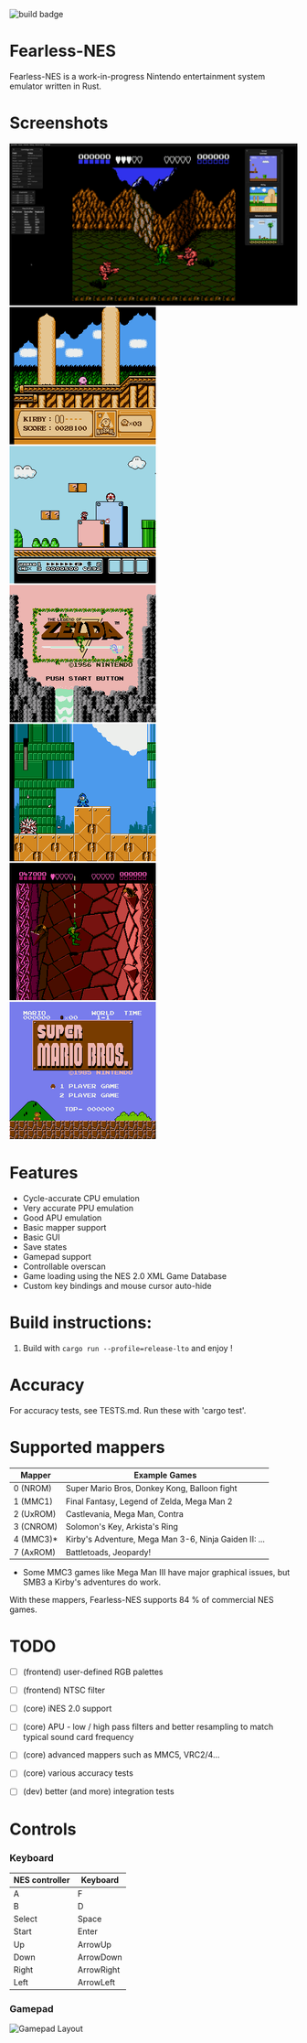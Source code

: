 ![build badge](https://github.com/TomasKralCZ/Fearless-NES/actions/workflows/build.yml/badge.svg)

# Fearless-NES
Fearless-NES is a work-in-progress Nintendo entertainment system emulator written in Rust.

# Screenshots

![GUI](screenshots/GUI.png)
![Kirby's Adventure](screenshots/Kirby'sAdventure.png)
![Super Mario Bros. 3](screenshots/SuperMarioBros3.png)
![Legend Of Zelda](screenshots/LegendOfZelda.png)
![Mega Man III](screenshots/MegaManIII.png)
![Battletoads](screenshots/Battletoads.png)
![Super Mario Bros](screenshots/SuperMarioBros.png)

# Features
- Cycle-accurate CPU emulation
- Very accurate PPU emulation
- Good APU emulation
- Basic mapper support
- Basic GUI
- Save states
- Gamepad support
- Controllable overscan
- Game loading using the NES 2.0 XML Game Database
- Custom key bindings and mouse cursor auto-hide

# Build instructions:
1. Build with `cargo run --profile=release-lto` and enjoy !

# Accuracy
For accuracy tests, see TESTS.md.
Run these with 'cargo test'.

# Supported mappers
| Mapper | Example Games |
| -------| ------------- |
| 0 (NROM) | Super Mario Bros, Donkey Kong, Balloon fight |
| 1 (MMC1) | Final Fantasy, Legend of Zelda, Mega Man 2 |
| 2 (UxROM) | Castlevania, Mega Man, Contra |
| 3 (CNROM) | Solomon's Key, Arkista's Ring |
| 4 (MMC3)* | Kirby's Adventure, Mega Man 3-6, Ninja Gaiden II: ... |
| 7 (AxROM) | Battletoads, Jeopardy! |

* Some MMC3 games like Mega Man III have major graphical issues, but SMB3 a Kirby's adventures do work.

With these mappers, Fearless-NES supports 84 % of commercial NES games.

# TODO
- [ ] (frontend) user-defined RGB palettes
- [ ] (frontend) NTSC filter

- [ ] (core) iNES 2.0 support
- [ ] (core) APU - low / high pass filters and better resampling to match typical sound card frequency
- [ ] (core) advanced mappers such as MMC5, VRC2/4...
- [ ] (core) various accuracy tests

- [ ] (dev) better (and more) integration tests

# Controls
### Keyboard
| NES controller | Keyboard |
| -------------- | -------- |
| A  | F  |
| B  | D  |
| Select  | Space |
| Start  | Enter  |
| Up  | ArrowUp  |
| Down  | ArrowDown  |
| Right  | ArrowRight  |
| Left  | ArrowLeft  |

### Gamepad
![Gamepad Layout](https://raw.githubusercontent.com/TomasKralCZ/Fearless-NES/master/controller.svg)
